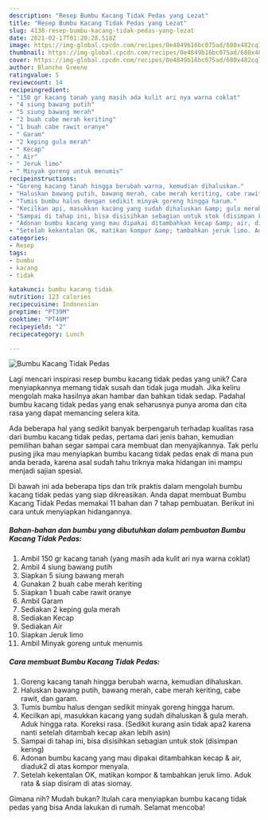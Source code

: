 ```yaml
---
description: "Resep Bumbu Kacang Tidak Pedas yang Lezat"
title: "Resep Bumbu Kacang Tidak Pedas yang Lezat"
slug: 4138-resep-bumbu-kacang-tidak-pedas-yang-lezat
date: 2021-02-17T01:20:28.518Z
image: https://img-global.cpcdn.com/recipes/0e4849b16bc075ad/680x482cq70/bumbu-kacang-tidak-pedas-foto-resep-utama.jpg
thumbnail: https://img-global.cpcdn.com/recipes/0e4849b16bc075ad/680x482cq70/bumbu-kacang-tidak-pedas-foto-resep-utama.jpg
cover: https://img-global.cpcdn.com/recipes/0e4849b16bc075ad/680x482cq70/bumbu-kacang-tidak-pedas-foto-resep-utama.jpg
author: Blanche Greene
ratingvalue: 5
reviewcount: 14
recipeingredient:
- "150 gr kacang tanah yang masih ada kulit ari nya warna coklat"
- "4 siung bawang putih"
- "5 siung bawang merah"
- "2 buah cabe merah keriting"
- "1 buah cabe rawit oranye"
- " Garam"
- "2 keping gula merah"
- " Kecap"
- " Air"
- " Jeruk limo"
- " Minyak goreng untuk menumis"
recipeinstructions:
- "Goreng kacang tanah hingga berubah warna, kemudian dihaluskan."
- "Haluskan bawang putih, bawang merah, cabe merah keriting, cabe rawit, dan garam."
- "Tumis bumbu halus dengan sedikit minyak goreng hingga harum."
- "Kecilkan api, masukkan kacang yang sudah dihaluskan &amp; gula merah. Aduk hingga rata. Koreksi rasa. (Sedikit kurang asin tidak apa2 karena nanti setelah ditambah kecap akan lebih asin)"
- "Sampai di tahap ini, bisa disisihkan sebagian untuk stok (disimpan kering)"
- "Adonan bumbu kacang yang mau dipakai ditambahkan kecap &amp; air, diaduk2 di atas kompor menyala."
- "Setelah kekentalan OK, matikan kompor &amp; tambahkan jeruk limo. Aduk rata &amp; siap disiram di atas siomay."
categories:
- Resep
tags:
- bumbu
- kacang
- tidak

katakunci: bumbu kacang tidak 
nutrition: 123 calories
recipecuisine: Indonesian
preptime: "PT39M"
cooktime: "PT40M"
recipeyield: "2"
recipecategory: Lunch

---
```



![Bumbu Kacang Tidak Pedas](https://img-global.cpcdn.com/recipes/0e4849b16bc075ad/680x482cq70/bumbu-kacang-tidak-pedas-foto-resep-utama.jpg)

Lagi mencari inspirasi resep bumbu kacang tidak pedas yang unik? Cara menyiapkannya memang tidak susah dan tidak juga mudah. Jika keliru mengolah maka hasilnya akan hambar dan bahkan tidak sedap. Padahal bumbu kacang tidak pedas yang enak seharusnya punya aroma dan cita rasa yang dapat memancing selera kita.



Ada beberapa hal yang sedikit banyak berpengaruh terhadap kualitas rasa dari bumbu kacang tidak pedas, pertama dari jenis bahan, kemudian pemilihan bahan segar sampai cara membuat dan menyajikannya. Tak perlu pusing jika mau menyiapkan bumbu kacang tidak pedas enak di mana pun anda berada, karena asal sudah tahu triknya maka hidangan ini mampu menjadi sajian spesial.


Di bawah ini ada beberapa tips dan trik praktis dalam mengolah bumbu kacang tidak pedas yang siap dikreasikan. Anda dapat membuat Bumbu Kacang Tidak Pedas memakai 11 bahan dan 7 tahap pembuatan. Berikut ini cara untuk menyiapkan hidangannya.

<!--inarticleads1-->

##### Bahan-bahan dan bumbu yang dibutuhkan dalam pembuatan Bumbu Kacang Tidak Pedas:

1. Ambil 150 gr kacang tanah (yang masih ada kulit ari nya warna coklat)
1. Ambil 4 siung bawang putih
1. Siapkan 5 siung bawang merah
1. Gunakan 2 buah cabe merah keriting
1. Siapkan 1 buah cabe rawit oranye
1. Ambil  Garam
1. Sediakan 2 keping gula merah
1. Sediakan  Kecap
1. Sediakan  Air
1. Siapkan  Jeruk limo
1. Ambil  Minyak goreng untuk menumis




<!--inarticleads2-->

##### Cara membuat Bumbu Kacang Tidak Pedas:

1. Goreng kacang tanah hingga berubah warna, kemudian dihaluskan.
1. Haluskan bawang putih, bawang merah, cabe merah keriting, cabe rawit, dan garam.
1. Tumis bumbu halus dengan sedikit minyak goreng hingga harum.
1. Kecilkan api, masukkan kacang yang sudah dihaluskan &amp; gula merah. Aduk hingga rata. Koreksi rasa. (Sedikit kurang asin tidak apa2 karena nanti setelah ditambah kecap akan lebih asin)
1. Sampai di tahap ini, bisa disisihkan sebagian untuk stok (disimpan kering)
1. Adonan bumbu kacang yang mau dipakai ditambahkan kecap &amp; air, diaduk2 di atas kompor menyala.
1. Setelah kekentalan OK, matikan kompor &amp; tambahkan jeruk limo. Aduk rata &amp; siap disiram di atas siomay.




Gimana nih? Mudah bukan? Itulah cara menyiapkan bumbu kacang tidak pedas yang bisa Anda lakukan di rumah. Selamat mencoba!
